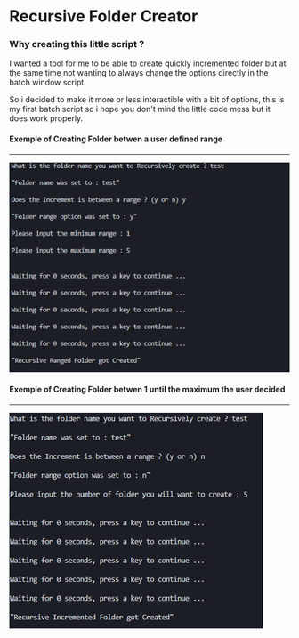 # Recursive Folder Creator

### Why creating this little script ?
I wanted a tool for me to be able to create quickly incremented folder but at the same time not wanting to always change the options directly in the batch window script.

So i decided to make it more or less interactible with a bit of options, this is my first batch script so i hope you don't mind the little code mess but it does work properly.

#### Exemple of Creating Folder betwen a user defined range
---

![alt Exemple user defined range](./img/BetweenRangeExemple.png "Exemple user defined range")

#### Exemple of Creating Folder betwen 1 until the maximum the user decided
---
![alt Exemple user defined maximum](./img/ToNumberExample.png "Exemple user defined maximum")
